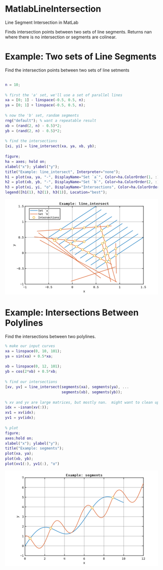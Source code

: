 
# MatlabLineIntersection

Line Segment Intersection in MatLab


Finds intersection points between two sets of line segments.  Returns nan where there is no intersection or segments are colinear.

# Example: Two sets of Line Segments

Find the intersection points between two sets of line setments

```matlab

n = 10;

% first the 'a' set, we'll use a set of parallel lines
xa = [0; 1] - linspace(-0.5, 0.5, n);
ya = [0; 1] + linspace(-0.5, 0.5, n);

% now the 'b' set, random segments
rng("default"); % want a repeatable result
xb = (rand(2, n) - 0.5)*2;
yb = (rand(2, n) - 0.5)*2;

% find the intersections
[xi, yi] = line_intersect(xa, ya, xb, yb);

figure; 
ha = axes; hold on;
xlabel("x"); ylabel("y");
title("Example: line_intersect", Interpreter="none");
h1 = plot(xa, ya, "-", DisplayName="Set `a`", Color=ha.ColorOrder(1, :));
h2 = plot(xb, yb, "-", DisplayName="Set `b`", Color=ha.ColorOrder(2, :));
h3 = plot(xi, yi, "o", DisplayName="Intersections", Color=ha.ColorOrder(3, :));
legend([h1(1), h2(1), h3(1)], Location="best");
```

<picture>
  <source media="(prefers-color-scheme: dark)" srcset="resources/README_0_dark.svg">
  <source media="(prefers-color-scheme: light)" srcset="resources/README_0_light.svg">
  <img alt="figure_0" src="resources/README_0_light.svg">
</picture>

# Example: Intersections Between Polylines

Find the intersections between two polylines.

```matlab
% make our input curves
xa = linspace(0, 10, 101);
ya = sin(xa) + 0.5*xa;

xb = linspace(0, 12, 101);
yb = cos(2*xb) + 0.5*xb;

% find our intersections
[xv, yv] = line_intersect(segments(xa), segments(ya), ...
                          segments(xb), segments(yb));

% xv and yv are large matrices, but mostly nan.  might want to clean up
idx = ~isnan(xv(:));
xv1 = xv(idx);
yv1 = yv(idx);

% plot
figure;
axes;hold on;
xlabel("x"); ylabel("y");
title("Example: segments");
plot(xa, ya);
plot(xb, yb);
plot(xv1(:), yv1(:), "o")
```

<picture>
  <source media="(prefers-color-scheme: dark)" srcset="resources/README_1_dark.svg">
  <source media="(prefers-color-scheme: light)" srcset="resources/README_1_light.svg">
  <img alt="figure_1" src="resources/README_1_light.svg">
</picture>

